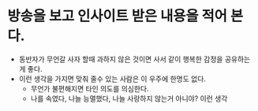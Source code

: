 # 방송을 보고 인사이트 받은 내용을 적어 본다.
- 동반자가 무언갈 사자 할때 과하지 않은 것이면 사서 같이 행복한 감정을 공유하는게 좋다.
- 이런 생각을 가지면 맞춰 줄수 있는 사람은 이 우주에 한명도 없다.  
  - 무언가 불편해지면 타인 의도를 의심한다.
  - 나를 속였다, 나늘 능멸했다, 나늘 사랑하지 않는거 아니야? 이런 생각
